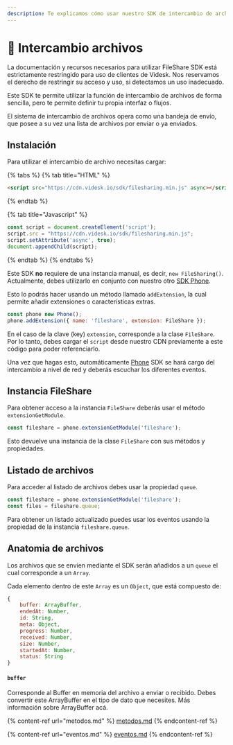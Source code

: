 ```yaml
---
description: Te explicamos cómo usar nuestro SDK de intercambio de archivos.
---
```


# 📂 Intercambio archivos

La documentación y recursos necesarios para utilizar FileShare SDK está estrictamente restringido para uso de clientes de Videsk. Nos reservamos el derecho de restringir su acceso y uso, si detectamos un uso inadecuado.

Este SDK te permite utilizar la función de intercambio de archivos de forma sencilla, pero te permite definir tu propia interfaz o flujos.

El sistema de intercambio de archivos opera como una bandeja de envío, que posee a su vez una lista de archivos por enviar o ya enviados.

## Instalación

Para utilizar el intercambio de archivo necesitas cargar:

{% tabs %}
{% tab title="HTML" %}
```html
<script src="https://cdn.videsk.io/sdk/filesharing.min.js" async></script>
```
{% endtab %}

{% tab title="Javascript" %}
```javascript
const script = document.createElement('script');
script.src = "https://cdn.videsk.io/sdk/filesharing.min.js";
script.setAttribute('async', true);
document.appendChild(script);
```
{% endtab %}
{% endtabs %}

Este SDK **no** requiere de una instancia manual, es decir, `new FileSharing()`. Actualmente, debes utilizarlo en conjunto con nuestro otro [SDK Phone](../phone.md).

Esto lo podrás hacer usando un método llamado `addExtension`, la cual permite añadir extensiones o características extras.

```javascript
const phone new Phone();
phone.addExtension({ name: 'fileshare', extension: FileShare });
```

En el caso de la clave (key) `extension`, corresponde a la clase `FileShare`. Por lo tanto, debes cargar el `script` desde nuestro CDN previamente a este código para poder referenciarlo.

Una vez que hagas esto, automáticamente [Phone](../phone.md) SDK se hará cargo del intercambio a nivel de red y deberás escuchar los diferentes eventos.

## Instancia FileShare

Para obtener acceso a la instancia `FileShare` deberás usar el método `extensionGetModule`.

```javascript
const fileshare = phone.extensionGetModule('fileshare');
```

Esto devuelve una instancia de la clase `FileShare` con sus métodos y propiedades.

## Listado de archivos

Para acceder al listado de archivos debes usar la propiedad `queue`.

```javascript
const fileshare = phone.extensionGetModule('fileshare');
const files = fileshare.queue;
```

Para obtener un listado actualizado puedes usar los eventos usando la propiedad de la instancia `fileshare.queue`.

## Anatomia de archivos

Los archivos que se envíen mediante el SDK serán añadidos a un `queue` el cual corresponde a un `Array`.

Cada elemento dentro de este `Array` es un `Object`, que está compuesto de:

```javascript
{
    buffer: ArrayBuffer,
    endedAt: Number,
    id: String,
    meta: Object,
    progress: Number,
    received: Number,
    size: Number,
    startedAt: Number,
    status: String
}
```

#### `buffer`

Corresponde al Buffer en memoria del archivo a enviar o recibido. Debes convertir este ArrayBuffer en el tipo de dato que necesites. Más información sobre ArrayBuffer acá.







{% content-ref url="metodos.md" %}
[metodos.md](metodos.md)
{% endcontent-ref %}

{% content-ref url="eventos.md" %}
[eventos.md](eventos.md)
{% endcontent-ref %}
